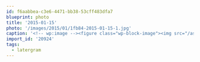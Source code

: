 ```yaml
---
id: f6aabbea-c3e6-4471-bb38-53cff483dfa7
blueprint: photo
title: '2015-01-15'
photo: '/images/2015/01/1fb84-2015-01-15-1.jpg'
caption: '<!-- wp:image --><figure class="wp-block-image"><img src="/assets/images/2015/01/1fb84-2015-01-15-1.jpg" /></figure><!-- /wp:image --><!-- wp:paragraph --><p>Winter running #latergram</p><!-- /wp:paragraph -->'
import_id: '20924'
tags:
  - latergram
---
```

